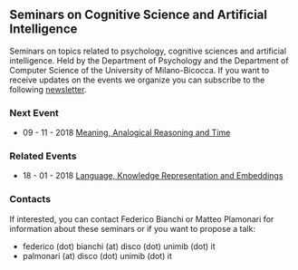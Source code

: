 ## Seminars on Cognitive Science and Artificial Intelligence

Seminars on topics related to psychology, cognitive sciences and artificial intelligence. Held by the Department of Psychology and the Department of Computer Science of the University of Milano-Bicocca.
If you want to receive updates on the events we organize you can subscribe to the following [newsletter]( https://buttondown.email/vinid).

### Next Event

+ 09 - 11 - 2018 [Meaning, Analogical Reasoning and Time](seminars/seminar_09_11_2018.html)

### Related Events

+ 18 - 01 - 2018 [Language, Knowledge Representation and Embeddings](related/related_18_01_2018.md)

### Contacts

If interested, you can contact Federico Bianchi or Matteo Plamonari 
for information about these seminars or if you want to propose a talk: 
+ federico (dot) bianchi (at) disco (dot) unimib (dot) it 
+ palmonari (at) disco (dot) unimib (dot) it
